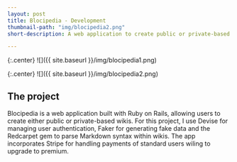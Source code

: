 ```yaml
---
layout: post
title: Blocipedia - Development
thumbnail-path: "img/blocipedia2.png"
short-description: A web application to create public or private-based wikis, incorporating Stripe payments method.

---
```


{:.center}
![]({{ site.baseurl }}/img/blocipedia1.png)

{:.center}
![]({{ site.baseurl }}/img/blocipedia2.png)

## The project

Blocipedia is a web application built with Ruby on Rails, allowing users to create either public or private-based wikis. For this project, I use Devise for managing user authentication, Faker for generating fake data and the Redcarpet gem to parse Markdown syntax within wikis. The app incorporates Stripe for handling payments of standard users wiling to upgrade to premium.
